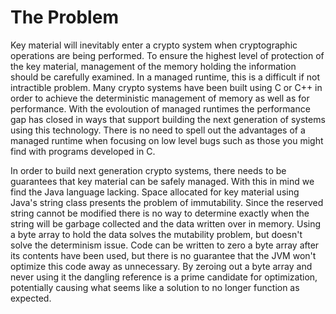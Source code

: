 # The Problem

Key material will inevitably enter a crypto system when cryptographic
operations are being performed. To ensure the highest level of
protection of the key material, management of the memory holding the
information should be carefully examined. In a managed runtime, this
is a difficult if not intractible problem. Many crypto systems have
been built using C or C++ in order to achieve the deterministic
management of memory as well as for performance. With the evoloution
of managed runtimes the performance gap has closed in ways that
support building the next generation of systems using this
technology. There is no need to spell out the advantages of a managed
runtime when focusing on low level bugs such as those you might find
with programs developed in C.

In order to build next generation crypto systems, there needs to be
guarantees that key material can be safely managed. With this in mind
we find the Java language lacking. Space allocated for key material
using Java's string class presents the problem of immutability. Since
the reserved string cannot be modified there is no way to determine
exactly when the string will be garbage collected and the data written
over in memory. Using a byte array to hold the data solves the
mutability problem, but doesn't solve the determinism issue. Code can
be written to zero a byte array after its contents have been used, but
there is no guarantee that the JVM won't optimize this code away as
unnecessary. By zeroing out a byte array and never using it the
dangling reference is a prime candidate for optimization, potentially
causing what seems like a solution to no longer function as
expected.
